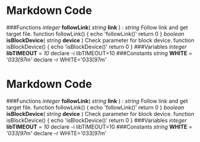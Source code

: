 # Markdown Code
###Functions
*integer* **followLink**( *string* **link** ) : *string*
Follow link and get target file.
function followLink()
{
echo 'followLink()'
return 0
}
*boolean* **isBlockDevice**( *string* **device** )
Check parameter for block device.
function isBlockDevice()
{
echo 'isBlockDevice()'
return 0
}
###Variables
*integer* **libTIMEOUT** = *10*
declare -i libTIMEOUT=10
###Constants
*string* **WHITE** = *'033[97m'*
declare -r WHITE='033[97m'
# Markdown Code
###Functions
*integer* **followLink**( *string* **link** ) : *string*
Follow link and get target file.
function followLink()
{
echo 'followLink()'
return 0
}
*boolean* **isBlockDevice**( *string* **device** )
Check parameter for block device.
function isBlockDevice()
{
echo 'isBlockDevice()'
return 0
}
###Variables
*integer* **libTIMEOUT** = *10*
declare -i libTIMEOUT=10
###Constants
*string* **WHITE** = *'033[97m'*
declare -r WHITE='033[97m'
